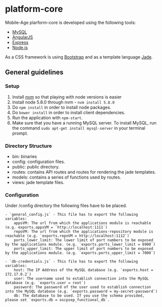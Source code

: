# platform-core

Mobile-Age plarform-core is developed using the following tools:

  - [MySQL](https://www.mysql.com/)
  - [AngularJS](https://angularjs.org/)
  - [Express](http://expressjs.com/)
  - [Node.js](https://nodejs.org/en/)

As a CSS framework is using [Bootstrap](http://getbootstrap.com/) and as a template language [Jade](http://jade-lang.com/).


## General guidelines

### Setup

  1. Install [nvm](https://github.com/creationix/nvm) so that playing with node versions is easier
  2. Install node 5.8.0 through nvm
    - `nvm install 5.8.0`
  3. Do `npm install` in order to install node packages.
  4. Do `bower install` in order to install client dependencies.
  5. Run the application with `npm-start`.
  6. Make sure that you have a running MySQL server.
      To install MySQL, run the command `sudo apt-get install mysql-server` in your terminal prompt.

### Directory Structure

  - bin: binaries
  - config: configuration files.
  - public: public directory.
  - routes: contains API routes and routes for rendering the jade templates.
  - models: contains a series of functions used by routes.
  - views: jade template files.


### Configuration

  Under /config directory the following files have to be placed.

    - `general_config.js` - This file has to export the following variables:
        appsVM: The url from which the applications module is reachable (e.g. exports.appsVM = `http://localhost:1111`)
        repoVM: The url from which the applications-repository module is reachable (e.g. `exports.repoVM = http://localhost:1112`)
        ports_lower_limit: The lower limit of port numbers to be exposed by the applications module. (e.g. `exports.ports_lower_limit = 6900`)
        ports_upper_limit: The upper limit of port numbers to be exposed by the applications module. (e.g. `exports.ports_upper_limit = 7000`)

    - `db-credentials.js` - This file has to export the following variables:
        host: The IP Address of the MySQL database (e.g. `exports.host = 172.17.0.2`)
        user: The username used to establish connection into the MySQL database (e.g. `exports.user = root`)
        password: The password of the user used to establish connection into the MySQL database (e.g. `exports.password = my-secret-password`)
        db: The database to be used. If you use the schema provided, please set `exports.db = oscpsep_functional_db`.
